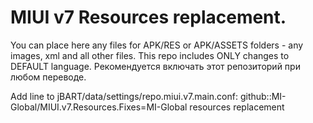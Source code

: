 # MIUI v7 Resources replacement.

You can place here any files for APK/RES or APK/ASSETS folders - any images, xml and all other files.
This repo includes ONLY changes to DEFAULT language.
Рекомендуется включать этот репозиторий при любом переводе.

Add line to jBART/data/settings/repo.miui.v7.main.conf:
github::MI-Global/MIUI.v7.Resources.Fixes=MI-Global resources replacement
